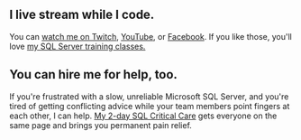 ## I live stream while I code.

You can [watch me on Twitch](https://www.twitch.tv/BrentOzar), [YouTube](https://www.youtube.com/c/BrentOzarUnlimited), or [Facebook](https://www.facebook.com/brentozar). If you like those, you'll love [my SQL Server training classes.](https://training.brentozar.com/)

## You can hire me for help, too.

If you're frustrated with a slow, unreliable Microsoft SQL Server, and you're tired of getting conflicting advice while your team members point fingers at each other, I can help. [My 2-day SQL Critical Care](https://www.brentozar.com/sql-critical-care/) gets everyone on the same page and brings you permanent pain relief.
